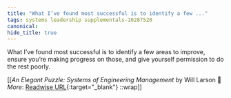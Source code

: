 ```yaml
---
title: "What I’ve found most successful is to identify a few ..."
tags: systems leadership supplementals-10287520
canonical: 
hide_title: true
---
```


What I’ve found most successful is to identify a few areas to improve, ensure you’re making progress on those, and give yourself permission to do the rest poorly.


[[<cite>_An Elegant Puzzle: Systems of Engineering Management_</cite> by Will Larson 📕<br>
_More_: [Readwise URL](https://readwise.io/open/417156914){:target="_blank"}
::wrap]]
